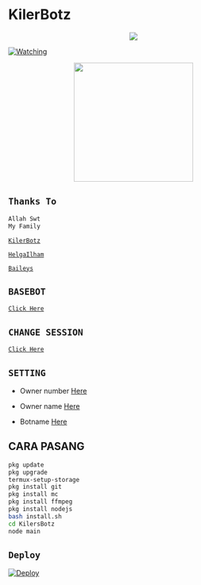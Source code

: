 # KilerBotz

<p align="center"> <a href="https://wa.me/+6287701656619"><img src="https://img.shields.io/badge/WhatsApp-25D366?style=for- the-badge&logo=whatsapp&logoColor=white " /></p></a>


<a href="https://github.com/KilerBotz/KilersBotz/watchers"><img title="Watching" src="https://img.shields.io/github/watchers/KilerBotz/KilersBotz?label=Watchers&color=blue&style=flat-square"></a>

  <p align="center">
<img src="https://avatars.githubusercontent.com/KilersBotz" width="240" height="240"/>

## `Thanks To`
```bash
Allah Swt
My Family
```
[`KilerBotz`](https://github.com/KilerBotz)

[`HelgaIlham`](https://github.com/HelgaIlham)

[`Baileys`](https://github.com/adiwajshing/Baileys) 


## `BASEBOT`

[`Click Here`](https://github.com/HelgaIlham/BaseeZuka)


## `CHANGE SESSION`

[`Click Here`](https://github.com/Kilersbotz/KilersBotz/blob/master/session.json)

## `SETTING`

- Owner number [Here](https://github.com/KilerBotz/KilersBotz/blob/master/settings.json)

- Owner name [Here](https://github.com/KilerBotz/KilersBotz/blob/master/settings.json)

- Botname [Here](https://github.com/KilerBotz/KilersBotz/blob/master/settings.json)
<p align="center">



## CARA PASANG
```bash
pkg update
pkg upgrade
termux-setup-storage
pkg install git
pkg install mc
pkg install ffmpeg
pkg install nodejs
bash install.sh
cd KilersBotz
node main
```

## ```Deploy```

[![Deploy](https://www.herokucdn.com/deploy/button.svg)](https://heroku.com/deploy?template=https://github.com/KilerBotz/KilersBotz)
